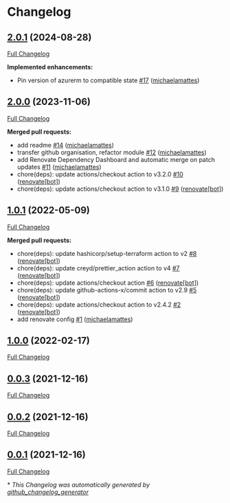 # Changelog

## [2.0.1](https://github.com/telekom-mms/terraform-azurerm-management/tree/2.0.1) (2024-08-28)

[Full Changelog](https://github.com/telekom-mms/terraform-azurerm-management/compare/2.0.0...2.0.1)

**Implemented enhancements:**

- Pin version of azurerm to compatible state   [\#17](https://github.com/telekom-mms/terraform-azurerm-management/pull/17) ([michaelamattes](https://github.com/michaelamattes))

## [2.0.0](https://github.com/telekom-mms/terraform-azurerm-management/tree/2.0.0) (2023-11-06)

[Full Changelog](https://github.com/telekom-mms/terraform-azurerm-management/compare/1.0.1...2.0.0)

**Merged pull requests:**

- add readme [\#14](https://github.com/telekom-mms/terraform-azurerm-management/pull/14) ([michaelamattes](https://github.com/michaelamattes))
- transfer github organisation, refactor module [\#12](https://github.com/telekom-mms/terraform-azurerm-management/pull/12) ([michaelamattes](https://github.com/michaelamattes))
- add Renovate Dependency Dashboard and automatic merge on patch updates [\#11](https://github.com/telekom-mms/terraform-azurerm-management/pull/11) ([michaelamattes](https://github.com/michaelamattes))
- chore\(deps\): update actions/checkout action to v3.2.0 [\#10](https://github.com/telekom-mms/terraform-azurerm-management/pull/10) ([renovate[bot]](https://github.com/apps/renovate))
- chore\(deps\): update actions/checkout action to v3.1.0 [\#9](https://github.com/telekom-mms/terraform-azurerm-management/pull/9) ([renovate[bot]](https://github.com/apps/renovate))

## [1.0.1](https://github.com/telekom-mms/terraform-azurerm-management/tree/1.0.1) (2022-05-09)

[Full Changelog](https://github.com/telekom-mms/terraform-azurerm-management/compare/1.0.0...1.0.1)

**Merged pull requests:**

- chore\(deps\): update hashicorp/setup-terraform action to v2 [\#8](https://github.com/telekom-mms/terraform-azurerm-management/pull/8) ([renovate[bot]](https://github.com/apps/renovate))
- chore\(deps\): update creyd/prettier\_action action to v4 [\#7](https://github.com/telekom-mms/terraform-azurerm-management/pull/7) ([renovate[bot]](https://github.com/apps/renovate))
- chore\(deps\): update actions/checkout action [\#6](https://github.com/telekom-mms/terraform-azurerm-management/pull/6) ([renovate[bot]](https://github.com/apps/renovate))
- chore\(deps\): update github-actions-x/commit action to v2.9 [\#5](https://github.com/telekom-mms/terraform-azurerm-management/pull/5) ([renovate[bot]](https://github.com/apps/renovate))
- chore\(deps\): update actions/checkout action to v2.4.2 [\#2](https://github.com/telekom-mms/terraform-azurerm-management/pull/2) ([renovate[bot]](https://github.com/apps/renovate))
- add renovate config [\#1](https://github.com/telekom-mms/terraform-azurerm-management/pull/1) ([michaelamattes](https://github.com/michaelamattes))

## [1.0.0](https://github.com/telekom-mms/terraform-azurerm-management/tree/1.0.0) (2022-02-17)

[Full Changelog](https://github.com/telekom-mms/terraform-azurerm-management/compare/0.0.3...1.0.0)

## [0.0.3](https://github.com/telekom-mms/terraform-azurerm-management/tree/0.0.3) (2021-12-16)

[Full Changelog](https://github.com/telekom-mms/terraform-azurerm-management/compare/0.0.2...0.0.3)

## [0.0.2](https://github.com/telekom-mms/terraform-azurerm-management/tree/0.0.2) (2021-12-16)

[Full Changelog](https://github.com/telekom-mms/terraform-azurerm-management/compare/0.0.1...0.0.2)

## [0.0.1](https://github.com/telekom-mms/terraform-azurerm-management/tree/0.0.1) (2021-12-16)

[Full Changelog](https://github.com/telekom-mms/terraform-azurerm-management/compare/ccd9c5427804c9ce37ba90e07208118e65a724b2...0.0.1)



\* *This Changelog was automatically generated by [github_changelog_generator](https://github.com/github-changelog-generator/github-changelog-generator)*

